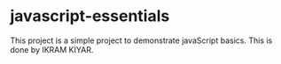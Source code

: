 # javascript-essentials
This project is  a simple project to demonstrate javaScript basics.
This is done by IKRAM KIYAR.